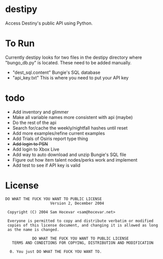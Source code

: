 destipy
========

Access Destiny's public API using Python.

# To Run

Currently destipy looks for two files in the destipy directory where "bungo_db.py" is located. These need to be added manually.
- "dest_sql.content" Bungie's SQL database
- "api_key.txt" This is where you need to put your API key

# todo

- Add inventory and glimmer
- Make all variable names more consistent with api (maybe)
- Do the rest of the api
- Search for/cache the weekly/nightfall hashes until reset
- Add more examples/refine current examples
- Add Trials of Osiris report type thing
- ~~Add login to PSN~~
- Add login to Xbox Live
- Add way to auto download and unzip Bungie's SQL file
- Figure out how item talent nodes/perks work and implement
- Add test to see if API key is valid

# License

``` text
DO WHAT THE FUCK YOU WANT TO PUBLIC LICENSE
                    Version 2, December 2004

 Copyright (C) 2004 Sam Hocevar <sam@hocevar.net>

 Everyone is permitted to copy and distribute verbatim or modified
 copies of this license document, and changing it is allowed as long
 as the name is changed.

            DO WHAT THE FUCK YOU WANT TO PUBLIC LICENSE
   TERMS AND CONDITIONS FOR COPYING, DISTRIBUTION AND MODIFICATION

  0. You just DO WHAT THE FUCK YOU WANT TO.
